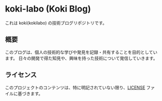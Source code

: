 # koki-labo (Koki Blog)

これは koki(kokilabo) の技術ブログリポジトリです。

## 概要

このブログは、個人の技術的な学びや発見を記録・共有することを目的としています。
日々の開発で得た知見や、興味を持った技術について発信していきます。

## ライセンス

このプロジェクトのコンテンツは、特に明記されていない限り、[LICENSE](LICENSE) ファイルに基づきます。
